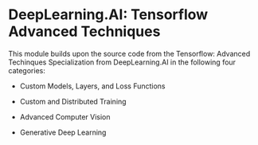 DeepLearning.AI: Tensorflow Advanced Techniques
===============================================

This module builds upon the source code from the Tensorflow: Advanced Techinques Specialization from DeepLearning.AI in the following four categories:

- Custom Models, Layers, and Loss Functions

- Custom and Distributed Training 

- Advanced Computer Vision  

- Generative Deep Learning





 
